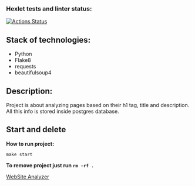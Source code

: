 ### Hexlet tests and linter status:
[![Actions Status](https://github.com/aesmirnov-pm/python-project-83/actions/workflows/hexlet-check.yml/badge.svg)](https://github.com/aesmirnov-pm/python-project-83/actions)

## Stack of technologies:

* Python
* Flake8
* requests
* beautifulsoup4

## Description:

Project is about analyzing pages based on their h1 tag, title and description. All
this info is stored inside postgres database.

## Start and delete

**How to run project:**

`make start`

**To remove project just run `rm -rf .`**


[WebSite Analyzer](https://python-project-83-production-8527.up.railway.app)